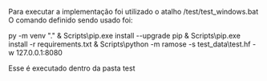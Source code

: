 Para executar a implementação foi utilizado o atalho /test/test_windows.bat
O comando definido sendo usado foi:

py -m venv "." & Scripts\pip.exe install --upgrade pip & Scripts\pip.exe install -r requirements.txt & Scripts\python -m ramose -s test_data\test.hf -w 127.0.0.1:8080

Esse é executado dentro da pasta test

